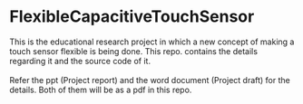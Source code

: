 # FlexibleCapacitiveTouchSensor

This is the educational research project in which a new concept of making a touch sensor flexible is being done. This repo. contains the details regarding it and the source code of it.
<br><br>
Refer the ppt (Project report) and the word document (Project draft) for the details. Both of them will be as a pdf in this repo.

